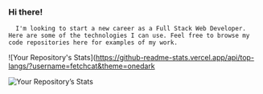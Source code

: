 ### Hi there! ###

      I'm looking to start a new career as a Full Stack Web Developer. Here are some of the technologies I can use. Feel free to browse my code repositories here for examples of my work.

![Your Repository's Stats](https://github-readme-stats.vercel.app/api/top-langs/?username=fetchcat&theme=onedark

![Your Repository’s Stats](https://github-readme-stats.vercel.app/api?username=fetchcat&show_icons=true&theme=onedark)
